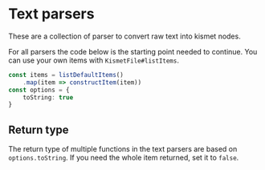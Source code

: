 # Text parsers

These are a collection of parser to convert raw text into kismet nodes.

For all parsers the code below is the starting point needed to continue.
You can use your own items with `KismetFile#listItems`.

```ts
const items = listDefaultItems()
    .map(item => constructItem(item))
const options = {
    toString: true
}
```

## Return type

The return type of multiple functions in the text parsers are based on `options.toString`.
If you need the whole item returned, set it to `false`.
